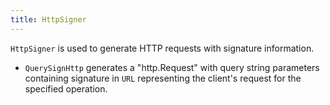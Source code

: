 ```yaml
---
title: HttpSigner
---
```


`HttpSigner` is used to generate HTTP requests with signature information.

- `QuerySignHttp` generates a "http.Request" with query string parameters containing signature in `URL` representing the client's request for the specified operation.